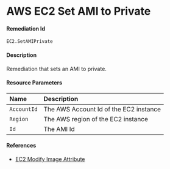 # AWS EC2 Set AMI to Private

#### Remediation Id

`EC2.SetAMIPrivate`

#### Description

Remediation that sets an AMI to private.

#### Resource Parameters

| Name        | Description                            |
| :---------- | :------------------------------------- |
| `AccountId` | The AWS Account Id of the EC2 instance |
| `Region`    | The AWS region of the EC2 instance     |
| `Id`        | The AMI Id                             |

#### References

- [EC2 Modify Image Attribute](https://docs.aws.amazon.com/cli/latest/reference/ec2/modify-image-attribute.html)
